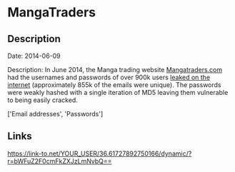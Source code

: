 # MangaTraders

## Description

Date: 2014-06-09

Description:
In June 2014, the Manga trading website <a href="http://www.mangatraders.com" target="_blank" rel="noopener">Mangatraders.com</a> had the usernames and passwords of over 900k users <a href="http://boards.4chan.org/a/thread/108603065/mangatraders-has-been-hacked-emails-and-passwords" target="_blank" rel="noopener">leaked on the internet</a> (approximately 855k of the emails were unique). The passwords were weakly hashed with a single iteration of MD5 leaving them vulnerable to being easily cracked.


['Email addresses', 'Passwords']

## Links

https://link-to.net/YOUR_USER/36.61727892750166/dynamic/?r=bWFuZ2F0cmFkZXJzLmNvbQ==